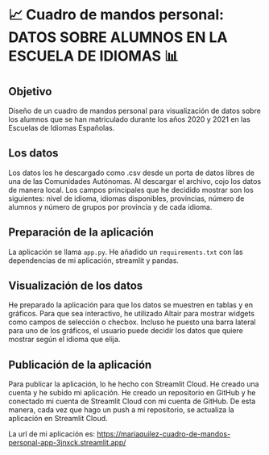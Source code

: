 # 📈 Cuadro de mandos personal: DATOS SOBRE ALUMNOS EN LA ESCUELA DE IDIOMAS 📊

## Objetivo
Diseño de un cuadro de mandos personal para visualización de datos sobre los alumnos que se han matriculado durante los años 2020 y 2021 en las Escuelas de Idiomas Españolas.

## Los datos
Los datos los he descargado como .csv desde un porta de datos libres de una de las Comunidades Autónomas. Al descargar el archivo, cojo los datos de manera local. Los campos principales que he decidido mostrar son los siguientes: nivel de idioma, idiomas disponibles, provincias, número de alumnos y número de grupos por provincia y de cada idioma.

## Preparación de la aplicación
La aplicación se llama `app.py`. He añadido un `requirements.txt` con las dependencias de mi aplicación, streamlit y pandas.

## Visualización de los datos
He preparado la aplicación para que los datos se muestren en tablas y en gráficos. Para que sea interactivo, he utilizado Altair para mostrar widgets como campos de selección o checbox. Incluso he puesto una barra lateral para uno de los gráficos, el usuario puede decidir los datos que quiere mostrar según el idioma que elija.

## Publicación de la aplicación
Para publicar la aplicación, lo he hecho con Streamlit Cloud. He creado una cuenta y he subido mi aplicación. He creado un repositorio en GitHub y he conectado mi cuenta de Streamlit Cloud con mi cuenta de GitHub. De esta manera, cada vez que hago un push a mi repositorio, se actualiza la aplicación en Streamlit Cloud.

La url de mi aplicación es: https://mariaquilez-cuadro-de-mandos-personal-app-3jnxck.streamlit.app/
